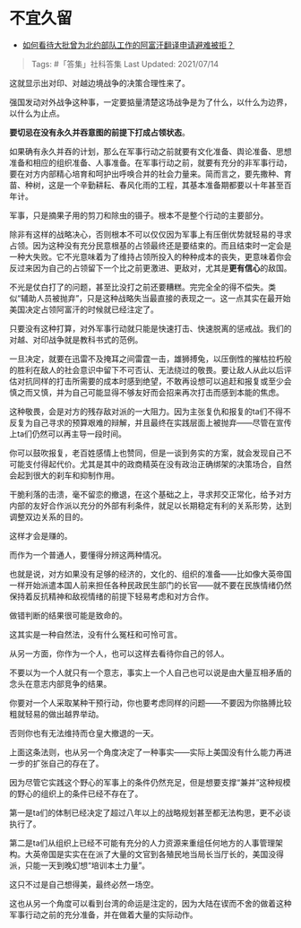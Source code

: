 # 不宜久留

- [如何看待大批曾为北约部队工作的阿富汗翻译申请避难被拒？](https://www.zhihu.com/question/471612785/answer/1996639635) 
  
>Tags: #「答集」社科答集
>Last Updated: 2021/07/14

这就显示出对印、对越边境战争的决策合理性来了。

强国发动对外战争这种事，一定要掂量清楚这场战争是为了什么，以什么为边界，以什么为止点。

**要切忌在没有永久并吞意图的前提下打成占领状态**。

如果确有永久并吞的计划，那么在军事行动之前就要有文化准备、舆论准备、思想准备和相应的组织准备、人事准备。在军事行动之前，就要有充分的非军事行动，要在对方内部精心培育和呵护出呼唤合并的社会力量来。简而言之，要先撒种、育苗、种树，这是一个辛勤耕耘、春风化雨的工程，其基本准备期都要以十年甚至百年计。

军事，只是摘果子用的剪刀和除虫的镊子。根本不是整个行动的主要部分。

除非有这样的战略决心，否则根本不可以仅仅因为军事上有压倒优势就轻易的寻求占领。因为这种没有充分民意根基的占领最终还是要结束的。而且结束时一定会是一种大失败。它不光意味着为了维持占领所投入的种种成本的丧失，更意味着你会反过来因为自己的占领留下一个比之前更激进、更敌对，尤其是**更有信心**的敌国。

不光是仗白打了的问题，甚至比没打之前还要糟糕。完完全全的得不偿失。类似“辅助人员被抛弃”，只是这种战略失当最直接的表现之一。这一点其实在最开始美国决定占领阿富汗的时候就已经注定了。

只要没有这种打算，对外军事行动就只能是快速打击、快速脱离的惩戒战。我们的对越、对印战争就是教科书式的范例。

一旦决定，就要在迅雷不及掩耳之间雷霆一击，雄狮搏兔，以压倒性的摧枯拉朽般的胜利在敌人的社会意识中留下不可否认、无法绕过的敬畏。要让敌人从此以后评估对抗同样的打击所需要的成本时感到绝望，不敢再设想可以追赶和报复或至少会慎之而又慎，并为自己可能显得不够友好而会招来再次打击而感到本能的焦虑。

这种敬畏，会是对方的残存敌对派的一大阻力。因为主张复仇和报复的ta们不得不反复为自己寻求的预算艰难的辩解，并且最终在实践层面上被抛弃——尽管在宣传上ta们仍然可以再主导一段时间。

你可以鼓吹报复，老百姓感情上也赞同，但是一谈到务实的方案，就会发现自己不可能支付得起代价。尤其是其中的政商精英在没有政治正确绑架的决策场合，自然会起到很大的刹车和抑制作用。

干脆利落的击溃，毫不留恋的撤退，在这个基础之上，寻求邦交正常化，给予对方内部的友好合作派以充分的外部有利条件，就足以长期稳定有利的关系形势，达到调整双边关系的目的。

这样才会是赚的。

  

而作为一个普通人，要懂得分辨这两种情况。

也就是说，对方如果没有足够的经济的，文化的、组织的准备——比如像大英帝国一样开始派遣本国人前来担任各种民政民生部门的长官——就不要在民族情绪仍然保持着反抗精神和敌视情绪的前提下轻易考虑和对方合作。

做错判断的结果很可能是致命的。

这其实是一种自然法，没有什么冤枉和可怜可言。

从另一方面，你作为一个人，也可以这样去看待你自己的邻人。

不要以为一个人就只有一个意志，事实上一个人自己也可以说是由大量互相矛盾的念头在意志内部竞争的结果。

你要对一个人采取某种干预行动，你也要考虑同样的问题——不要因为你胳膊比较粗就轻易的做出越界举动。

否则你也有无法维持而仓皇大撤退的一天。

  

  

上面这条法则，也从另一个角度决定了一种事实——实际上美国没有什么能力再进一步的扩张自己的存在了。

因为尽管它实践这个野心的军事上的条件仍然充足，但是想要支撑“兼并”这种规模的野心的组织上的条件已经不存在了。

第一是ta们的体制已经决定了超过八年以上的战略规划甚至都无法构思，更不必谈执行了。

第二是ta们从组织上已经不可能有充分的人力资源来重组任何地方的人事管理架构。大英帝国是实实在在派了大量的文官到各殖民地当局长当厅长的，美国没得派，只能一天到晚幻想“培训本土力量”。

这只不过是自己想得美，最终必然一场空。

这也从另一个角度可以看到台湾的命运是注定的，因为大陆在锲而不舍的做着这种军事行动之前的充分准备，并在做着大量的实际动作。